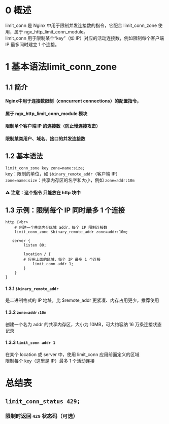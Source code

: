 # 0 概述<br>
limit_conn 是 Nginx 中用于限制并发连接数的指令，它配合 limit_conn_zone 使用，属于 ngx_http_limit_conn_module。<br>
limit_conn 用于限制某个“key”（如 IP）对应的活动连接数，例如限制每个客户端 IP 最多同时建立 1 个连接。<br>

# 1 基本语法limit_conn_zone<br>
## 1.1 简介
#### Nginx中用于连接数限制（concurrent connections）的配置指令，
#### 属于 ngx_http_limit_conn_module 模块<br>
#### 限制单个客户端 IP 的连接数（防止慢连接攻击）<br>
#### 限制某类用户、域名、接口的并发连接数<br>
## 1.2 基本语法<br>
 ```limit_conn_zone key zone=name:size;``` <br>
 key：限制的单位，如 ```$binary_remote_addr```（客户端 IP）<br>
 ```zone=name:size```：共享内存区的名字和大小，例如 ```zone=addr:10m``` <br>
#### ⚠️ 注意：这个指令 只能放在 http 块中<br>
## 1.3 示例：限制每个 IP 同时最多 1 个连接<br>
```
http {<br>
    # 创建一个共享内存区域 addr，每个 IP 限制连接数
    limit_conn_zone $binary_remote_addr zone=addr:10m;

   server {
        listen 80;

        location / {
        # 应用上面的区域，每个 IP 最多 1 个连接
            limit_conn addr 1;
        }
    }
}
```
#### 1.3.1 ```$binary_remote_addr```<br>
是二进制格式的 IP 地址，比 $remote_addr 更紧凑、内存占用更少，推荐使用<br>
#### 1.3.2 ```zone=addr:10m```<br>
创建一个名为 addr 的共享内存区，大小为 10MB，可大约容纳 16 万条连接状态记录<br>
#### 1.3.3 ```limit_conn addr 1```<br>
在某个 location 或 server 中，使用 limit_conn 应用前面定义的区域<br>
限制每个 key（这里是 IP）最多 1 个活动连接<br>
# 总结表<br>
## ```limit_conn_status 429;```  <br>         
### 限制时返回 ```429``` 状态码（可选）<br>
